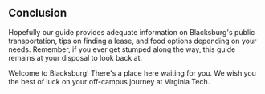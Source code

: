 ## Conclusion

Hopefully our guide provides adequate information on Blacksburg's public transportation, tips on finding a lease, and food options depending on your needs. Remember, if you ever get stumped along the way, this guide remains at your disposal to look back at.

Welcome to Blacksburg! There's a place here waiting for you. We wish you the best of luck on your off-campus journey at Virginia Tech.

